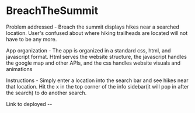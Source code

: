 # BreachTheSummit

Problem addressed - Breach the summit displays hikes near a searched location. User's confused about where hiking trailheads are located will not have to be any more.

App organization - The app is organized in a standard css, html, and javascript format. Html serves the website structure, the javascript handles the google map and other APIs, and the css handles website visuals and animations

Instructions - Simply enter a location into the search bar and see hikes near that location. Hit the x in the top corner of the info sidebar(it will pop in after the search) to do another search.

Link to deployed -- 
